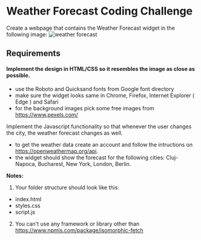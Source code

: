 
# Weather Forecast Coding Challenge

Create a webpage that contains the Weather Forecast widget in the following image:
![weather forecast](https://i.imgur.com/ULKuEgg.png)

## Requirements
#### Implement the design in HTML/CSS so it resembles the image as close as possible.
  - use the Roboto and Quicksand fonts from Google font directory
  - make sure the widget looks same in Chrome, Firefox, Internet Explorer ( Edge ) and Safari
  - for the background images pick some free images from https://www.pexels.com/

Implement the Javascript functionality so that whenever the user changes the city, the weather forecast changes as well.
  - to get the weather data create an account and follow the intructions on https://openweathermap.org/api.
  - the widget should show the forecast for the following cities: Cluj-Napoca, Bucharest, New York, London, Berlin.

**Notes:**
1. Your folder structure should look like this:
  - index.html
  - styles.css
  - script.js

2. You can't use any framework or library other than https://www.npmjs.com/package/isomorphic-fetch
